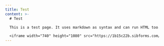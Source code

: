 ```yaml
---
title: Test
content: >-
  # Test

  This is a test page. It uses markdown as syntax and can run HTML too.

  <iframe width="740" height="1080" src="https://1b15c22b.sibforms.com/serve/MUIFAFtKxL9wJ5U5yLV6EWaVCzUhC5GDmSSKTnos-fC9-uwu6m9FQLsHnKxQRwA1IMgbriWO3ttx-d2oVCc-_v1n1dEG27murWgJFBbiJdMmczQxcU7DrEEg__0qqbRKvWcQ3_G_eD_wZjep3BTaVlz6sacMiC1gOMutAelqWDaa7lgFiSCQ3QhvkMEOAR6GvwEvFi3ujFzzSezU" frameborder="0" scrolling="auto" allowfullscreen style="display: block;margin-left: auto;margin-right: auto;max-width: 100%;"></iframe>
---
```

